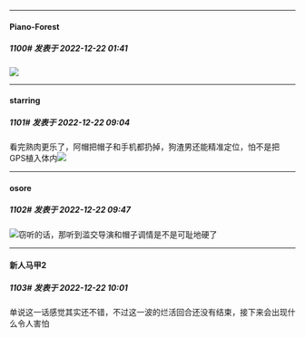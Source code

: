 

*****

####  Piano-Forest  
##### 1100#       发表于 2022-12-22 01:41

<img src="https://p.sda1.dev/9/87b7baa6a1bc9974e3fd8da890bf67a0/20221221_234635.jpg" referrerpolicy="no-referrer">



*****

####  starring  
##### 1101#       发表于 2022-12-22 09:04

看完熟肉更乐了，阿帽把帽子和手机都扔掉，狗渣男还能精准定位，怕不是把GPS植入体内<img src="https://static.saraba1st.com/image/smiley/face2017/067.png" referrerpolicy="no-referrer">



*****

####  osore  
##### 1102#       发表于 2022-12-22 09:47

<img src="https://static.saraba1st.com/image/smiley/face2017/067.png" referrerpolicy="no-referrer">窃听的话，那听到滥交导演和帽子调情是不是可耻地硬了



*****

####  新人马甲2  
##### 1103#       发表于 2022-12-22 10:01

单说这一话感觉其实还不错，不过这一波的烂活回合还没有结束，接下来会出现什么令人害怕

